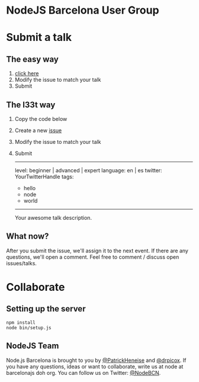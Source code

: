 # NodeJS Barcelona User Group

# Submit a talk

## The easy way
1. [click here](https://github.com/barcelona-js/node/issues/new?title=Your%20Awesome%20Talk&body=---%0Alevel:%20beginner%20|%20advanced%20|%20expert%0Alanguage:%20en%20|%20es%0Atwitter:%20YourTwitterHandle%0Atags:%0A%20%20-%20hello%0A%20%20-%20node%0A---%0A%0AYour%20awesome%20talk%20description.)
2. Modify the issue to match your talk
3. Submit

## The l33t way
1. Copy the code below
2. Create a new [issue](https://github.com/barcelona-js/node/issues/new)
3. Modify the issue to match your talk
4. Submit


    ---
    level: beginner | advanced | expert
    language: en | es
    twitter: YourTwitterHandle
    tags:
      - hello
      - node
      - world

    ---

    Your awesome talk description.

## What now?

After you submit the issue, we'll assign it to the next event. If there are any questions, we'll open a comment. Feel free to comment / discuss open issues/talks.

# Collaborate
## Setting up the server

    npm install
    node bin/setup.js

## NodeJS Team
Node.js Barcelona is brought to you by [@PatrickHeneise](https://twitter.com/PatrickHeneise) and [@drpicox](https://twitter.com/drpicox). If you have any questions, ideas or want to collaborate, write us at node at barcelonajs doh org. You can follow us on Twitter: [@NodeBCN](https://twitter.com/nodebcn).
